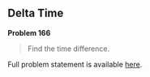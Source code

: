 Delta Time
----------

**Problem 166**

> Find the time difference.

Full problem statement is available [here][mirror].

[mirror]: https://github.com/rdtsc/codeeval-problem-statements/tree/master/easy/166-delta-time/
          "View Problem Statement Mirror"
